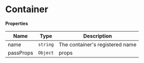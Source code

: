 <h1>Container</h1>

**Properties**

| Name | Type | Description |
| --- | --- | --- |
| name | <code>string</code> | The container's registered name |
| passProps | <code>Object</code> | props |



